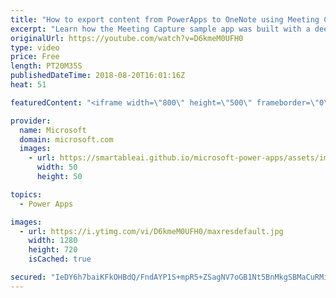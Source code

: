 ```yaml
---
title: "How to export content from PowerApps to OneNote using Meeting Capture"
excerpt: "Learn how the Meeting Capture sample app was built with a deep dive into the functions used to export content to OneNote.  Learn more: https://powerapps.microsoft.com/en-us/blog/capture-meetings-notes-like-a-pro/"
originalUrl: https://youtube.com/watch?v=D6kmeM0UFH0
type: video
price: Free
length: PT20M35S
publishedDateTime: 2018-08-20T16:01:16Z
heat: 51

featuredContent: "<iframe width=\"800\" height=\"500\" frameborder=\"0\" src=\"https://www.youtube.com/embed/D6kmeM0UFH0\" allow=\"accelerometer; autoplay; encrypted-media; gyroscope; picture-in-picture\" allowfullscreen></iframe>"

provider:
  name: Microsoft
  domain: microsoft.com
  images:
    - url: https://smartableai.github.io/microsoft-power-apps/assets/images/organizations/microsoft.com-50x50.jpg
      width: 50
      height: 50

topics:
  - Power Apps

images:
  - url: https://i.ytimg.com/vi/D6kmeM0UFH0/maxresdefault.jpg
    width: 1280
    height: 720
    isCached: true

secured: "IeDY6h7baiKFkOHBdQ/FndAYP1S+mpR5+ZSagNV7oGB1Nt5BnMkgSBMaCuRMimIIonSqtWtmnNqBXkKpwDXqr2qMh5f4hVKVFj+6rWJlsnFNVY7In/N+JpPfC1BjoUXVGG/58WSJIrDqykO9l9ToXtL70LU2pGexkYnAk7ncrljr7uJIJBSxbJxviqwD9q4p0O0H8X9WT37Dut7F3gv1qrEzP27J2JV9qafIixCmJKeYdecxUuR0MyUSTuOjp24wu9C64uSPzOT9O2bZnfvohXLWspDOyEsjfAUwqpwue/PSbMwr0Sl2vlvfIqHrCSdpd+t03GlKy77JXRyS5BZtsoNZGsj51MHLq5a+fpmXwhTVixhVKMLxvxh/BltLJh3Yyv9e+Ra0mDZhhomZmgpuZDUeHNvbggDsEl0fxiaWGcA=;jEF27rYURYbfi9P44cM1+A=="
---
```



